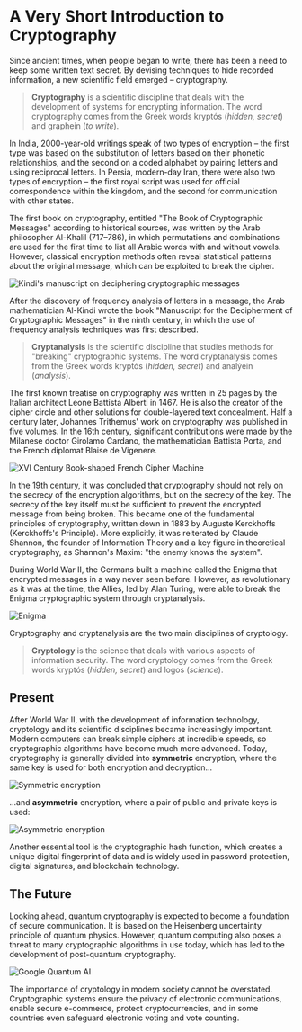 # A Very Short Introduction to Cryptography

Since ancient times, when people began to write, there has been a need to keep
some written text secret. By devising techniques to hide recorded information,
a new scientific field emerged – cryptography.

> **Cryptography** is a scientific discipline that deals with the development
> of systems for encrypting information. The word cryptography comes from the
> Greek words kryptós (*hidden, secret*) and graphein (*to write*).

In India, 2000-year-old writings speak of two types of encryption – the first
type was based on the substitution of letters based on their phonetic
relationships, and the second on a coded alphabet by pairing letters and using
reciprocal letters. In Persia, modern-day Iran, there were also two types of
encryption – the first royal script was used for official correspondence within
the kingdom, and the second for communication with other states.

The first book on cryptography, entitled "The Book of Cryptographic Messages"
according to historical sources, was written by the Arab philosopher Al-Khalil
(717–786), in which permutations and combinations are used for the first time
to list all Arabic words with and without vowels. However, classical encryption
methods often reveal statistical patterns about the original message, which can
be exploited to break the cipher.

![Kindi's manuscript on deciphering cryptographic messages](./images/kindi.jpg)

After the discovery of frequency analysis of letters in a message, the Arab
mathematician Al-Kindi wrote the book "Manuscript for the Decipherment of
Cryptographic Messages" in the ninth century, in which the use of frequency
analysis techniques was first described.

> **Cryptanalysis** is the scientific discipline that studies methods for
> "breaking" cryptographic systems. The word cryptanalysis comes from the Greek
> words kryptós (*hidden, secret*) and analýein (*analysis*).

The first known treatise on cryptography was written in 25 pages by the Italian
architect Leone Battista Alberti in 1467. He is also the creator of the cipher
circle and other solutions for double-layered text concealment. Half a century
later, Johannes Trithemus' work on cryptography was published in five volumes.
In the 16th century, significant contributions were made by the Milanese doctor
Girolamo Cardano, the mathematician Battista Porta, and the French diplomat
Blaise de Vigenere.

![XVI Century Book-shaped French Cipher Machine](./images/cyphermachine.jpg)

In the 19th century, it was concluded that cryptography should not rely on the
secrecy of the encryption algorithms, but on the secrecy of the key. The
secrecy of the key itself must be sufficient to prevent the encrypted message
from being broken. This became one of the fundamental principles of
cryptography, written down in 1883 by Auguste Kerckhoffs (Kerckhoffs's
Principle). More explicitly, it was reiterated by Claude Shannon, the founder
of Information Theory and a key figure in theoretical cryptography, as
Shannon's Maxim: "the enemy knows the system".

During World War II, the Germans built a machine called the Enigma that
encrypted messages in a way never seen before. However, as revolutionary as it
was at the time, the Allies, led by Alan Turing, were able to break the Enigma
cryptographic system through cryptanalysis.

![Enigma](./images/enigma.jpg)

Cryptography and cryptanalysis are the two main disciplines of cryptology.

> **Cryptology** is the science that deals with various aspects of information
> security. The word cryptology comes from the Greek words kryptós (*hidden,
> secret*) and logos (*science*).

## Present

After World War II, with the development of information technology, cryptology
and its scientific disciplines became increasingly important. Modern computers
can break simple ciphers at incredible speeds, so cryptographic algorithms have
become much more advanced. Today, cryptography is generally divided into
**symmetric** encryption, where the same key is used for both encryption and
decryption...

![Symmetric encryption](./images/symmetric.png)

...and **asymmetric** encryption, where a pair of public and private keys is
used:

![Asymmetric encryption](./images/asymmetric.png)

Another essential tool is the cryptographic hash function, which creates a
unique digital fingerprint of data and is widely used in password protection,
digital signatures, and blockchain technology.

## The Future

Looking ahead, quantum cryptography is expected to become a foundation of
secure communication. It is based on the Heisenberg uncertainty principle of
quantum physics. However, quantum computing also poses a threat to many
cryptographic algorithms in use today, which has led to the development of
post-quantum cryptography.

![Google Quantum AI](./images/google.jpg)

The importance of cryptology in modern society cannot be overstated.
Cryptographic systems ensure the privacy of electronic communications,
enable secure e-commerce, protect cryptocurrencies, and in some countries
even safeguard electronic voting and vote counting.
